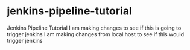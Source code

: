 # jenkins-pipeline-tutorial
Jenkins Pipeline Tutorial
I am making changes to see if this is going to trigger jenkins
I am making changes from local host to see if this would trigger jenkins
